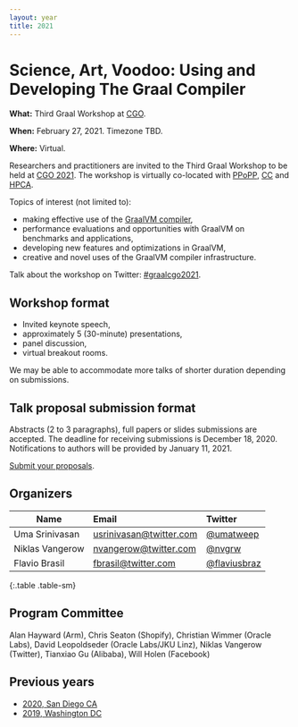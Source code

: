 ```yaml
---
layout: year
title: 2021
---
```


# Science, Art, Voodoo: Using and Developing The Graal Compiler

**What:** Third Graal Workshop at [CGO](https://www.cgo.org).

**When:** February 27, 2021. Timezone TBD.

**Where:** Virtual.

Researchers and practitioners are invited to the Third Graal Workshop to be held at [CGO 2021](https://conf.researchr.org/home/cgo-2021). The workshop is virtually co-located with [PPoPP](https://conf.researchr.org/home/PPoPP-2021), [CC](https://conf.researchr.org/home/CC-2021) and [HPCA](https://hpca-conf.org/2021/).

Topics of interest (not limited to):
- making effective use of the [GraalVM compiler](https://github.com/oracle/graal),
- performance evaluations and opportunities with GraalVM on benchmarks and applications,
- developing new features and optimizations in GraalVM,
- creative and novel uses of the GraalVM compiler infrastructure.

Talk about the workshop on Twitter: [#graalcgo2021](https://twitter.com/search?q=%23graalcgo2021).

## Workshop format
- Invited keynote speech,
- approximately 5 (30-minute) presentations,
- panel discussion,
- virtual breakout rooms.

We may be able to accommodate more talks of shorter duration depending on submissions.

## Talk proposal submission format
Abstracts (2 to 3 paragraphs), full papers or slides submissions are accepted. The deadline for receiving submissions is December 18, 2020. Notifications to authors will be provided by January 11, 2021.

[Submit your proposals](https://easychair.org/conferences/?conf=graalcgo2021).

## Organizers

| Name            | Email                                                     | Twitter                                         |
| --------------- | :-------------------------------------------------------- | :---------------------------------------------- |
| Uma Srinivasan  | [usrinivasan@twitter.com](mailto:usrinivasan@twitter.com) | [@umatweep](https://twitter.com/umatweep)       |
| Niklas Vangerow | [nvangerow@twitter.com](mailto:nvangerow@twitter.com)     | [@nvgrw](https://twitter.com/nvgrw)             |
| Flavio Brasil   | [fbrasil@twitter.com](mailto:fbrasil@twitter.com)         | [@flaviusbraz](https://twitter.com/flaviusbraz) |
{:.table .table-sm}

## Program Committee

Alan Hayward (Arm), Chris Seaton (Shopify), Christian Wimmer (Oracle Labs), David Leopoldseder (Oracle Labs/JKU Linz), Niklas Vangerow (Twitter), Tianxiao Gu (Alibaba), Will Holen (Facebook)

## Previous years

* [2020, San Diego CA](../2020/)
* [2019, Washington DC](../2019/)

